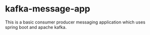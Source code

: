 # kafka-message-app
This is a basic consumer producer messaging application which uses spring boot and apache kafka.
